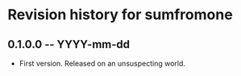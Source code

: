 # Revision history for sumfromone

## 0.1.0.0  -- YYYY-mm-dd

* First version. Released on an unsuspecting world.
